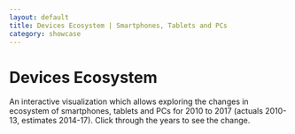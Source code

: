 ```yaml
---
layout: default
title: Devices Ecosystem | Smartphones, Tablets and PCs
category: showcase
---
```


# Devices Ecosystem

An interactive visualization which allows exploring the changes in ecosystem of smartphones, tablets and PCs for 2010 to 2017 (actuals 2010-13, estimates 2014-17). Click through the years to see the change.

<script src="processing.min.js"></script>

<canvas data-processing-sources="marimekko.pde"></canvas>
